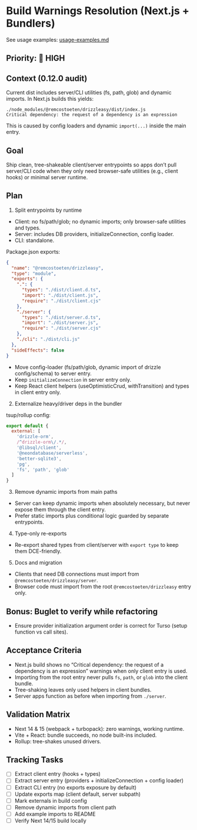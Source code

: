 # Build Warnings Resolution (Next.js + Bundlers)

See usage examples: [usage-examples.md](./usage-examples.md)

## Priority: 🔴 HIGH

## Context (0.12.0 audit)

Current dist includes server/CLI utilities (fs, path, glob) and dynamic imports. In Next.js builds this yields:

```
./node_modules/@remcostoeten/drizzleasy/dist/index.js
Critical dependency: the request of a dependency is an expression
```

This is caused by config loaders and dynamic `import(...)` inside the main entry.

## Goal

Ship clean, tree-shakeable client/server entrypoints so apps don’t pull server/CLI code when they only need browser-safe utilities (e.g., client hooks) or minimal server runtime.

## Plan

1) Split entrypoints by runtime

- Client: no fs/path/glob; no dynamic imports; only browser-safe utilities and types.
- Server: includes DB providers, initializeConnection, config loader.
- CLI: standalone.

Package.json exports:

```json
{
  "name": "@remcostoeten/drizzleasy",
  "type": "module",
  "exports": {
    ".": {
      "types": "./dist/client.d.ts",
      "import": "./dist/client.js",
      "require": "./dist/client.cjs"
    },
    "./server": {
      "types": "./dist/server.d.ts",
      "import": "./dist/server.js",
      "require": "./dist/server.cjs"
    },
    "./cli": "./dist/cli.js"
  },
  "sideEffects": false
}
```

- Move config-loader (fs/path/glob, dynamic import of drizzle config/schema) to server entry.
- Keep `initializeConnection` in server entry only.
- Keep React client helpers (useOptimisticCrud, withTransition) and types in client entry only.

2) Externalize heavy/driver deps in the bundler

tsup/rollup config:

```js
export default {
  external: [
    'drizzle-orm',
    /^drizzle-orm\/.*/,
    '@libsql/client',
    '@neondatabase/serverless',
    'better-sqlite3',
    'pg',
    'fs', 'path', 'glob'
  ]
}
```

3) Remove dynamic imports from main paths

- Server can keep dynamic imports when absolutely necessary, but never expose them through the client entry.
- Prefer static imports plus conditional logic guarded by separate entrypoints.

4) Type-only re-exports

- Re-export shared types from client/server with `export type` to keep them DCE-friendly.

5) Docs and migration

- Clients that need DB connections must import from `@remcostoeten/drizzleasy/server`.
- Browser code must import from the root `@remcostoeten/drizzleasy` entry only.

## Bonus: Buglet to verify while refactoring

- Ensure provider initialization argument order is correct for Turso (setup function vs call sites).

## Acceptance Criteria

- Next.js build shows no “Critical dependency: the request of a dependency is an expression” warnings when only client entry is used.
- Importing from the root entry never pulls `fs`, `path`, or `glob` into the client bundle.
- Tree-shaking leaves only used helpers in client bundles.
- Server apps function as before when importing from `./server`.

## Validation Matrix

- Next 14 & 15 (webpack + turbopack): zero warnings, working runtime.
- Vite + React: bundle succeeds, no node built-ins included.
- Rollup: tree-shakes unused drivers.

## Tracking Tasks

- [ ] Extract client entry (hooks + types)
- [ ] Extract server entry (providers + initializeConnection + config loader)
- [ ] Extract CLI entry (no exports exposure by default)
- [ ] Update exports map (client default, server subpath)
- [ ] Mark externals in build config
- [ ] Remove dynamic imports from client path
- [ ] Add example imports to README
- [ ] Verify Next 14/15 build locally
